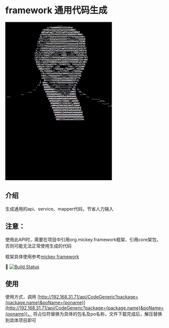 ﻿# framework 通用代码生成

![bingo](images/trump.gif)

## 介绍

生成通用的api、service、mapper代码，节省人力输入

## 注意：

使用此API时，需要在项目中引用org.mickey.framework框架、引用core架包，否则可能无法正常使用生成的代码

框架具体使用参考[mickey framework](https://github.com/meclus/framework/blob/master/README.md)

🤔
[![Build Status](https://mickewang.visualstudio.com/mickey-framework/_apis/build/status/mickey-framework?branchName=azure-pipelines)](https://mickewang.visualstudio.com/mickey-framework/_build/latest?definitionId=2&branchName=azure-pipelines)

## 使用

使用方式，调用 [http://192.168.31.71/api/CodeGeneric?package={package.name}&poName={poname}](http://192.168.31.71/api/CodeGeneric?package={package.name}&poName={poname})， 将占位符替换为具体的包名及po名称，文件下载完成后，解压替换到具体项目即可
